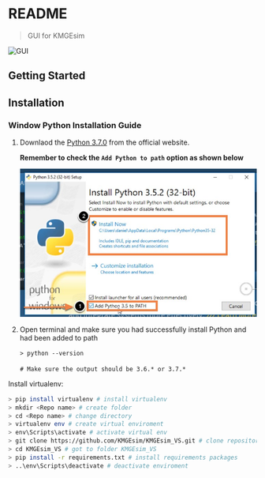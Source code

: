 # README

> GUI for KMGEsim

![GUI](https://github.com/KMGEsim/KMGEsim_TP/blob/master/f100int10.gif)

## Getting Started

## Installation
### Window Python Installation Guide

1. Downlaod the [Python 3.7.0](https://www.python.org/ftp/python/3.7.0/python-3.7.0.exe) from the official website.

	**Remember to check the `Add Python to path` option as shown below**

	![window-installation](https://raw.githubusercontent.com/sunwaytechclub/Python-Installation-Guide/master/pictures/window-install.jpg)

2. Open terminal and make sure you had successfully install Python and had been added to path

	```
	> python --version

	# Make sure the output should be 3.6.* or 3.7.*
	```
Install virtualenv:

```sh
> pip install virtualenv # install virtualenv
> mkdir <Repo name> # create folder
> cd <Repo name> # change directory
> virtualenv env # create virtual enviroment
> env\Scripts\activate # activate virtual env
> git clone https://github.com/KMGEsim/KMGEsim_VS.git # clone repository
> cd KMGEsim_VS # got to folder KMGEsim_VS
> pip install -r requirements.txt # install requirements packages
> ..\env\Scripts\deactivate # deactivate enviroment
```

